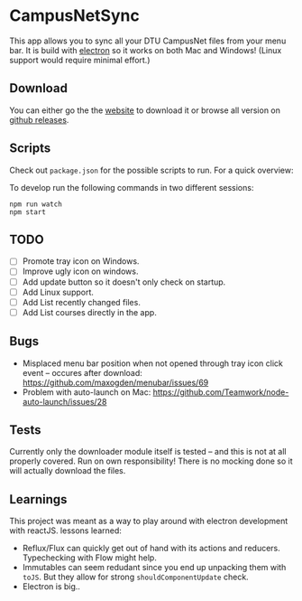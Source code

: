 

# CampusNetSync

This app allows you to sync all your DTU CampusNet files from your menu bar. It is build with [electron](http://electron.atom.io/) so it works on both Mac and Windows! (Linux support would require minimal effort.)

## Download

You can either go the the [website](http://pethick.dk/campusnet-electron) to download it
or browse all version on [github releases](https://github.com/tmpethick/campusnet-electron/releases).

## Scripts

Check out `package.json` for the possible scripts to run. For a quick overview:

To develop run the following commands in two different sessions:

```
npm run watch
npm start
```

## TODO

* [ ] Promote tray icon on Windows.
* [ ] Improve ugly icon on windows.
* [ ] Add update button so it doesn't only check on startup.
* [ ] Add Linux support.
* [ ] Add List recently changed files.
* [ ] Add List courses directly in the app.

## Bugs

* Misplaced menu bar position when not opened through tray icon click event – occures after download: https://github.com/maxogden/menubar/issues/69
* Problem with auto-launch on Mac: https://github.com/Teamwork/node-auto-launch/issues/28

## Tests

Currently only the downloader module itself is tested – and this is not at all properly covered. Run on own responsibility! There is no mocking done so it will actually download the files.

## Learnings

This project was meant as a way to play around with electron development with reactJS. lessons learned:

* Reflux/Flux can quickly get out of hand with its actions and reducers. Typechecking with Flow might help.
* Immutables can seem redudant since you end up unpacking them with `toJS`. But they allow for strong `shouldComponentUpdate` check.
* Electron is big..

